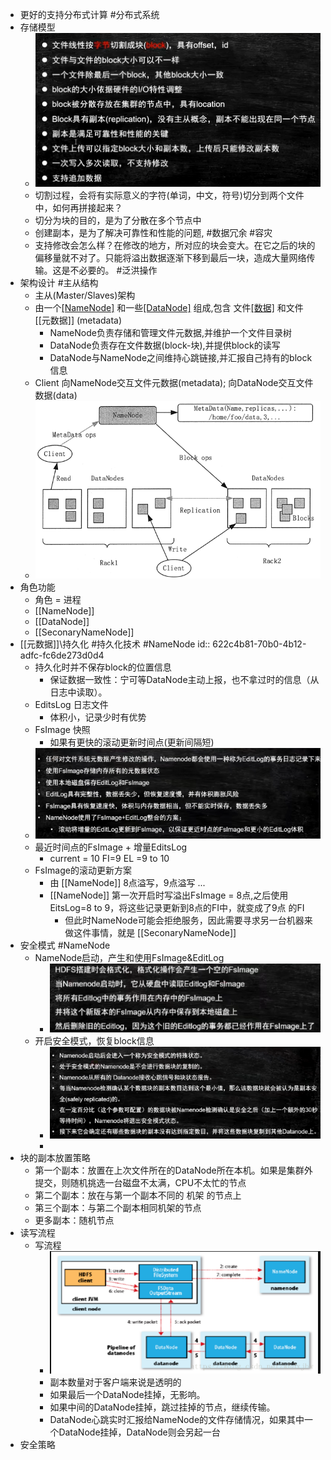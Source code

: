 - 更好的支持分布式计算 #分布式系统
- 存储模型
	- ![image.png](../assets/image_1646554841348_0.png)
	- 切割过程，会将有实际意义的字符(单词，中文，符号)切分到两个文件中，如何再拼接起来？
	- 切分为块的目的，是为了分散在多个节点中
	- 创建副本，是为了解决可靠性和性能的问题, #数据冗余 #容灾
	- 支持修改会怎么样？在修改的地方，所对应的块会变大。在它之后的块的偏移量就不对了。只能将溢出数据逐渐下移到最后一块，造成大量网络传输。这是不必要的。 #泛洪操作
- 架构设计 #主从结构
	- 主从(Master/Slaves)架构
	- 由一个[[NameNode]](主) 和一些[[DataNode]](从) 组成,包含 文件[[数据]](data) 和文件 [[元数据]] (metadata)
		- NameNode负责存储和管理文件元数据,并维护一个文件目录树
		- DataNode负责存在文件数据(block-块),并提供block的读写
		- DataNode与NameNode之间维持心跳链接,并汇报自己持有的block信息
	- Client 向NameNode交互文件元数据(metadata); 向DataNode交互文件数据(data)
	- ![image.png](../assets/image_1646968875633_0.png)
- 角色功能
	- 角色 = 进程
	- [[NameNode]]
	- [[DataNode]]
	- [[SeconaryNameNode]]
- [[元数据]]\持久化 #持久化技术 #NameNode
  id:: 622c4b81-70b0-4b12-adfc-fc6de273d0d4
	- 持久化时并不保存block的位置信息
		- 保证数据一致性：宁可等DataNode主动上报，也不拿过时的信息（从日志中读取）。
	- EditsLog 日志文件
		- 体积小，记录少时有优势
	- FsImage 快照
		- 如果有更快的滚动更新时间点(更新间隔短)
	- ![image.png](../assets/image_1647071489662_0.png)
	- 最近时间点的FsImage + 增量EditsLog
		- current = 10 FI=9  EL =9 to 10
	- FsImage的滚动更新方案
		- 由 [[NameNode]] 8点溢写，9点溢写 ...
		- [[NameNode]] 第一次开启时写溢出FsImage = 8点,之后使用EitsLog=8 to 9，将这些记录更新到8点的FI中，就变成了9点 的FI
			- 但此时NameNode可能会拒绝服务，因此需要寻求另一台机器来做这件事情，就是 [[SeconaryNameNode]]
- 安全模式 #NameNode
	- NameNode启动，产生和使用FsImage&EditLog
		- ![image.png](../assets/image_1647072259071_0.png)
	- 开启安全模式，恢复block信息
		- ![image.png](../assets/image_1647072738053_0.png)
		-
- 块的副本放置策略
	- 第一个副本：放置在上次文件所在的DataNode所在本机。如果是集群外提交，则随机挑选一台磁盘不太满，CPU不太忙的节点
	- 第二个副本：放在与第一个副本不同的 机架 的节点上
	- 第三个副本：与第二个副本相同机架的节点
	- 更多副本：随机节点
- 读写流程
	- 写流程
		- ![image.png](../assets/image_1647075585222_0.png)
		- 副本数量对于客户端来说是透明的
		- 如果最后一个DataNode挂掉，无影响。
		- 如果中间的DataNode挂掉，跳过挂掉的节点，继续传输。
		- DataNode心跳实时汇报给NameNode的文件存储情况，如果其中一个DataNode挂掉，DataNode则会另起一台
- 安全策略